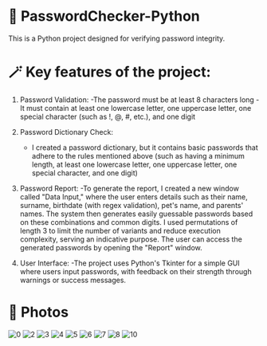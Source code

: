 # 🔑 PasswordChecker-Python

This is a Python project designed for verifying password integrity.

# 🪄 Key features of the project:
1. Password Validation:
   	-The password must be at least 8 characters long
   	-It must contain at least one lowercase letter, one uppercase letter, one special character (such as !, @, #, etc.), and one digit
   
3. Password Dictionary Check:
	- I created a password dictionary, but it contains basic passwords that adhere to the rules mentioned above (such as having a minimum length, at least one lowercase letter, one uppercase letter, one special character, and one digit)

4. Password Report:
   	-To generate the report, I created a new window called "Data Input," where the user enters details such as their name, surname, birthdate (with regex validation), pet's name, and parents' names. The system then generates easily guessable passwords based on these combinations and common digits. I used permutations of length 3 to limit the number of variants and reduce execution complexity, serving an indicative purpose. The user can access the generated passwords by opening the "Report" window.

5. User Interface:
  	 -The project uses Python's Tkinter for a simple GUI where users input passwords, with feedback on their strength through warnings or success messages.

# 📸 Photos
![0](https://github.com/cataaptr/ToDoList-C-sharp/assets/128240441/3c2c13fa-bf32-45f6-9883-78740933c197)
![2](https://github.com/cataaptr/ToDoList-C-sharp/assets/128240441/24c3a4f4-62d6-47aa-ab2f-7a6bfa40a6f2)
![3](https://github.com/cataaptr/ToDoList-C-sharp/assets/128240441/587da95d-7f0b-49f7-b95d-f6330a09cffb)
![4](https://github.com/cataaptr/ToDoList-C-sharp/assets/128240441/97f3287e-98db-469a-a287-78dc6b23d23e)
![5](https://github.com/cataaptr/ToDoList-C-sharp/assets/128240441/c8a2db02-5f0d-404e-84ac-d93ec619e97b)
![6](https://github.com/cataaptr/ToDoList-C-sharp/assets/128240441/b66af6ec-0cfd-4db9-826f-b01148d1fb18)
![7](https://github.com/cataaptr/ToDoList-C-sharp/assets/128240441/0473444a-8641-42a6-b304-3f7ddc0ee844)
![8](https://github.com/cataaptr/ToDoList-C-sharp/assets/128240441/c3c75b26-5efb-4cf2-83d6-e198a2f086f7)
![10](https://github.com/cataaptr/ToDoList-C-sharp/assets/128240441/706375a4-13a3-4ae4-9fdc-a814b1bde861)


